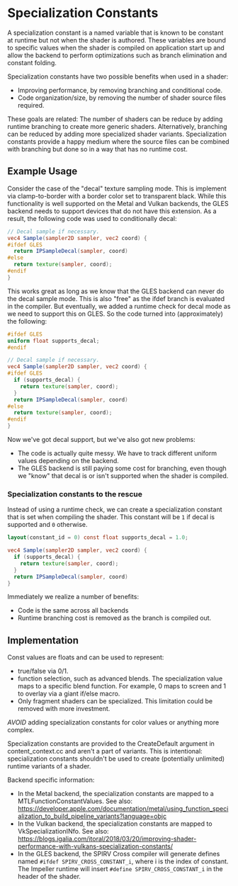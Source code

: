 # Specialization Constants

A specialization constant is a named variable that is known to be constant at runtime but not when the shader is authored. These variables are bound to specific values when the shader is compiled on application start up and allow the backend to perform optimizations such as branch elimination and constant folding.

Specialization constants have two possible benefits when used in a shader:

  * Improving performance, by removing branching and conditional code.
  * Code organization/size, by removing the number of shader source files required.

These goals are related: The number of shaders can be reduce by adding runtime branching to create more generic shaders. Alternatively, branching can be reduced by adding more specialized shader variants. Specialization constants provide a happy medium where the source files can be combined with branching but done so in a way that has no runtime cost.

## Example Usage

Consider the case of the "decal" texture sampling mode. This is implement via clamp-to-border with
a border color set to transparent black. While this functionality is well supported on the Metal and
Vulkan backends, the GLES backend needs to support devices that do not have this extension. As a
result, the following code was used to conditionally decal:

```glsl
// Decal sample if necessary.
vec4 Sample(sampler2D sampler, vec2 coord) {
#ifdef GLES
  return IPSampleDecal(sampler, coord)
#else
  return texture(sampler, coord);
#endif
}
```

This works great as long as we know that the GLES backend can never do the decal sample mode. This is also "free" as the ifdef branch is evaluated in the compiler. But eventually, we added a runtime check for decal mode as we need to support this on GLES. So the code turned into (approximately) the following:

```glsl
#ifdef GLES
uniform float supports_decal;
#endif

// Decal sample if necessary.
vec4 Sample(sampler2D sampler, vec2 coord) {
#ifdef GLES
  if (supports_decal) {
    return texture(sampler, coord);
  }
  return IPSampleDecal(sampler, coord)
#else
  return texture(sampler, coord);
#endif
}
```

Now we've got decal support, but we've also got new problems:

* The code is actually quite messy. We have to track different uniform values depending on the backend.
* The GLES backend is still paying some cost for branching, even though we "know" that decal is or isn't supported when the shader is compiled.

### Specialization constants to the rescue

Instead of using a runtime check, we can create a specialization constant that is set when compiling the
shader. This constant will be `1` if decal is supported and `0` otherwise.

```glsl
layout(constant_id = 0) const float supports_decal = 1.0;

vec4 Sample(sampler2D sampler, vec2 coord) {
  if (supports_decal) {
    return texture(sampler, coord);
  }
  return IPSampleDecal(sampler, coord)
}

```

Immediately we realize a number of benefits:

* Code is the same across all backends
* Runtime branching cost is removed as the branch is compiled out.


## Implementation

Const values are floats and can be used to represent:

* true/false via 0/1.
* function selection, such as advanced blends. The specialization value maps to a specific blend function. For example, 0 maps to screen and 1 to overlay via a giant if/else macro.
* Only fragment shaders can be specialized. This limitation could be removed with more investment.

*AVOID* adding specialization constants for color values or anything more complex.

Specialization constants are provided to the CreateDefault argument in content_context.cc and aren't a
part of variants. This is intentional: specialization constants shouldn't be used to create (potentially unlimited) runtime variants of a shader.

Backend specific information:
* In the Metal backend, the specialization constants are mapped to a MTLFunctionConstantValues. See also: https://developer.apple.com/documentation/metal/using_function_specialization_to_build_pipeline_variants?language=objc
* In the Vulkan backend, the specialization constants are mapped to VkSpecializationINfo. See also: https://blogs.igalia.com/itoral/2018/03/20/improving-shader-performance-with-vulkans-specialization-constants/
* In the GLES backend, the SPIRV Cross compiler will generate defines named `#ifdef SPIRV_CROSS_CONSTANT_i`, where i is the index of constant. The Impeller runtime will insert `#define SPIRV_CROSS_CONSTANT_i` in the header of the shader.
